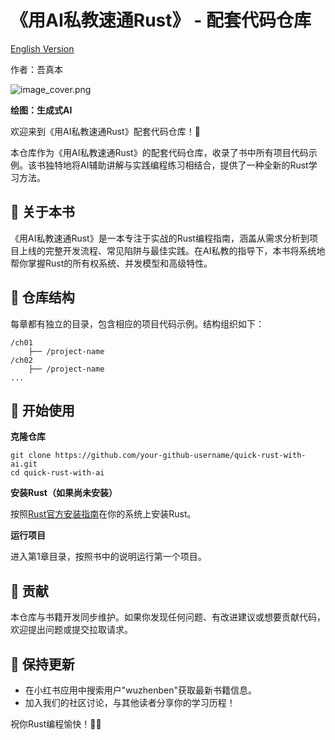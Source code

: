 # 《用AI私教速通Rust》 - 配套代码仓库

[English Version](README.md)

作者：吾真本

![image_cover.png](image-cover.png)

**绘图：生成式AI**

欢迎来到《用AI私教速通Rust》配套代码仓库！🚀

本仓库作为《用AI私教速通Rust》的配套代码仓库，收录了书中所有项目代码示例。该书独特地将AI辅助讲解与实践编程练习相结合，提供了一种全新的Rust学习方法。

## **📖 关于本书**

《用AI私教速通Rust》是一本专注于实战的Rust编程指南，涵盖从需求分析到项目上线的完整开发流程、常见陷阱与最佳实践。在AI私教的指导下，本书将系统地帮你掌握Rust的所有权系统、并发模型和高级特性。

## **📂 仓库结构**

每章都有独立的目录，包含相应的项目代码示例。结构组织如下：

```
/ch01
    ├── /project-name
/ch02
    ├── /project-name
...

```

## **🚀 开始使用**

**克隆仓库**

```
git clone https://github.com/your-github-username/quick-rust-with-ai.git
cd quick-rust-with-ai

```

**安装Rust（如果尚未安装）**

按照[Rust官方安装指南](https://www.rust-lang.org/tools/install)在你的系统上安装Rust。

**运行项目**

进入第1章目录，按照书中的说明运行第一个项目。

## **🤝 贡献**

本仓库与书籍开发同步维护。如果你发现任何问题、有改进建议或想要贡献代码，欢迎提出问题或提交拉取请求。

## **📢 保持更新**

- 在小红书应用中搜索用户"wuzhenben"获取最新书籍信息。
- 加入我们的社区讨论，与其他读者分享你的学习历程！

祝你Rust编程愉快！🦀✨